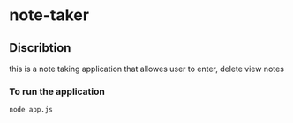 # note-taker

## Discribtion
<p>this is a note taking application that allowes user to enter, delete view notes<p>


### To run the application
```node app.js```
